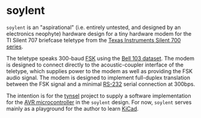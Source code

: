 # soylent
`soylent` is an "aspirational" (i.e. entirely untested, and designed by an electronics neophyte) hardware design for a tiny hardware modem for the TI Silent 707 briefcase teletype from the [Texas Instruments Silent 700 series](https://en.wikipedia.org/wiki/Silent_700).

The teletype speaks 300-baud [FSK](https://en.wikipedia.org/wiki/Frequency-shift_keying) using the [Bell 103 dataset](https://en.wikipedia.org/wiki/Bell_103_modem). The modem is designed to connect directly to the acoustic-coupler interface of the teletype, which supplies power to the modem as well as providing the FSK audio signal. The modem is designed to implement full-duplex translation between the FSK signal and a minimal [RS-232](https://en.wikipedia.org/wiki/RS-232) serial connection at 300bps.

The intention is for the [tynsel](https://github.com/kulp/tynsel) project to supply a software implementation for the [AVR microcontroller](https://www.microchip.com/wwwproducts/en/ATTINY412) in the `soylent` design. For now, `soylent` serves mainly as a playground for the author to learn [KiCad](https://kicad-pcb.org).
